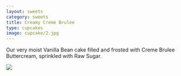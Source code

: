 ```yaml
---
layout: sweets
category: sweets
title: Creamy Creme Brulee
type: cupcakes
image: cupcake/2.jpg
---
```


Our very moist Vanilla Bean cake filled and frosted with Creme Brulee Buttercream, sprinkled with Raw Sugar.

![]({{site.baseurl}}/images/cupcake/2.jpg)